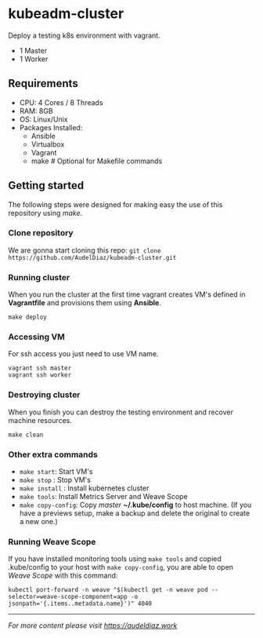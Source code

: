 # kubeadm-cluster

Deploy a testing k8s environment with vagrant.
- 1 Master
- 1 Worker

## Requirements

- CPU: 4 Cores / 8 Threads
- RAM: 8GB
- OS: Linux/Unix
- Packages Installed:
  - Ansible
  - Virtualbox
  - Vagrant
  - make # Optional for Makefile commands

## Getting started
The following steps were designed for making easy the use of this repository using *make*.

### Clone repository
We are gonna start cloning this repo:
`git clone https://github.com/AudelDiaz/kubeadm-cluster.git`
### Running cluster

When you run the cluster at the first time vagrant creates VM's defined in **Vagrantfile** and provisions them using **Ansible**.

```
make deploy
```

### Accessing VM

For ssh access you just need to use VM name.

```
vagrant ssh master
vagrant ssh worker
```

### Destroying cluster

When you finish you can destroy the testing environment and recover machine resources.

```
make clean
```

### Other extra commands
- `make start`: Start VM's
- `make stop` : Stop VM's
- `make install` : Install kubernetes cluster
- `make tools`: Install Metrics Server and Weave Scope
- `make copy-config`: Copy *master* **~/.kube/config** to host machine. (If you have a previews setup, make a backup and delete the original to create a new one.)

### Running Weave Scope
If you have installed monitoring tools using `make tools` and copied .kube/config to your host with `make copy-config`, you are able to open *Weave Scope* with this command: 
```
kubectl port-forward -n weave "$(kubectl get -n weave pod --selector=weave-scope-component=app -o jsonpath='{.items..metadata.name}')" 4040
```

___
*For more content please visit https://audeldiaz.work*